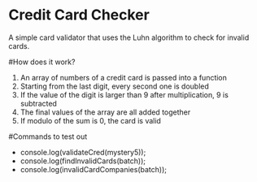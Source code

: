 Credit Card Checker
===================

A simple card validator that uses the Luhn algorithm to check for invalid cards.

#How does it work?
1. An array of numbers of a credit card is passed into a function
2. Starting from the last digit, every second one is doubled
3. If the value of the digit is larger than 9 after multiplication, 9 is subtracted
4. The final values of the array are all added together
5. If modulo of the sum is 0, the card is valid

#Commands to test out
+ console.log(validateCred(mystery5));
+ console.log(findInvalidCards(batch));
+ console.log(invalidCardCompanies(batch));
